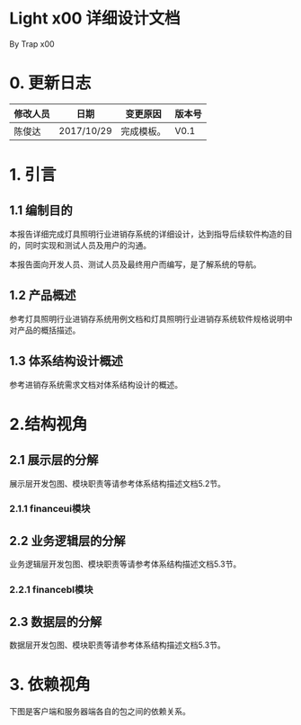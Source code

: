 # Light x00 详细设计文档
By Trap x00

# 0. 更新日志

| 修改人员 | 日期         | 变更原因            | 版本号  |
| ---- | ---------- | --------------- | ---- |
| 陈俊达 | 2017/10/29 | 完成模板。 | V0.1 |

# 1. 引言

## 1.1 编制目的

本报告详细完成灯具照明行业进销存系统的详细设计，达到指导后续软件构造的目的，同时实现和测试人员及用户的沟通。

本报告面向开发人员、测试人员及最终用户而编写，是了解系统的导航。

## 1.2 产品概述

参考灯具照明行业进销存系统用例文档和灯具照明行业进销存系统软件规格说明中对产品的概括描述。

## 1.3 体系结构设计概述

参考进销存系统需求文档对体系结构设计的概述。

# 2.结构视角

## 2.1 展示层的分解

展示层开发包图、模块职责等请参考体系结构描述文档5.2节。

### 2.1.1 financeui模块




## 2.2 业务逻辑层的分解

业务逻辑层开发包图、模块职责等请参考体系结构描述文档5.3节。

### 2.2.1 financebl模块

## 2.3 数据层的分解

数据层开发包图、模块职责等请参考体系结构描述文档5.3节。

# 3. 依赖视角

下图是客户端和服务器端各自的包之间的依赖关系。




